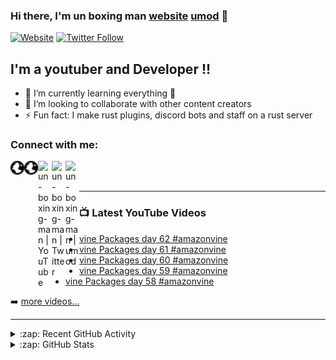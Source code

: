 ### Hi there, I'm un boxing man [website] [umod] 👋

[![Website](https://img.shields.io/website?label=bots.unboxingman.com&style=for-the-badge&url=https%3A%2F%2Fbots.unboxingman.com)](https:bots.unboxingman.com)
[![Twitter Follow](https://img.shields.io/twitter/follow/un_boxing_man?color=1DA1F2&logo=twitter&style=for-the-badge)](https://twitter.com/intent/follow?original_referer=https%3A%2F%2Fgithub.com%2FcodeSTACKr&screen_name=un_boxing_man)

## I'm a youtuber and Developer !!

- 🌱 I’m currently learning everything 🤣
- 👯 I’m looking to collaborate with other content creators
- ⚡ Fun fact: I make rust plugins, discord bots and staff on a rust server


### Connect with me:


[<img align="left" alt="bots.unboxingman.com" width="22px" src="https://raw.githubusercontent.com/iconic/open-iconic/master/svg/globe.svg" />][websiteb]
[<img align="left" alt="www.unboxingman.com" width="22px" src="https://raw.githubusercontent.com/iconic/open-iconic/master/svg/globe.svg" />][website]
[<img align="left" alt="un-boxing-man | YouTube" width="22px" src="https://cdn.jsdelivr.net/npm/simple-icons@v3/icons/youtube.svg" />][youtube]
[<img align="left" alt="un-boxing-man | Twitter" width="22px" src="https://cdn.jsdelivr.net/npm/simple-icons@v3/icons/twitter.svg" />][twitter]
[<img align="left" alt="un-boxing-man | umod" width="22px" src="https://assets.umod.org/images/umod-gray.png" />][umod]


<br />
<br />

---

### 📺 Latest YouTube Videos

<!-- YOUTUBE:START -->
- [vine Packages day 62 #amazonvine](https://www.youtube.com/watch?v=QCIcnFz9Ld0)
- [vine Packages day 61 #amazonvine](https://www.youtube.com/watch?v=X__Z6L9dyfA)
- [vine Packages day 60 #amazonvine](https://www.youtube.com/watch?v=WEfYAS7zXUk)
- [vine Packages day 59 #amazonvine](https://www.youtube.com/watch?v=XcGVaZjP56E)
- [vine Packages day 58 #amazonvine](https://www.youtube.com/watch?v=uOvzCTsNeO8)
<!-- YOUTUBE:END -->

➡️ [more videos...](https://youtube.com/unboxingman2004)


---

<details>
  <summary>:zap: Recent GitHub Activity</summary>
  
<!--START_SECTION:activity-->

<!--END_SECTION:activity-->

</details>

<details>
  <summary>:zap: GitHub Stats</summary>

  <img align="left" alt="un-boxing-man's GitHub Stats" src="https://github-readme-stats.codestackr.vercel.app/api?username=un-boxing-man&show_icons=true&hide_border=true" />

</details>

[websiteb]: https://bots.unboxingman.com
[website]: https://www.unboxingman.com
[twitter]: https://twitter.com/un_boxing_man
[youtube]: https://youtube.com/unboxingman2004
[umod]:https://umod.org/user/unboxingman#plugins
